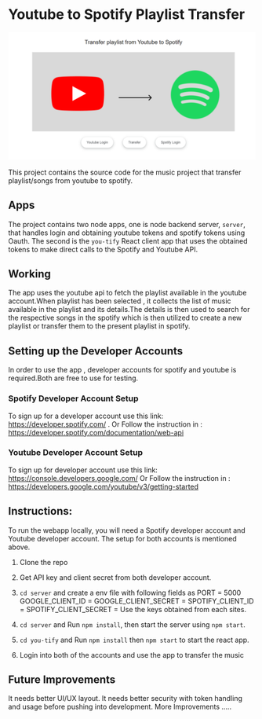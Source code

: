 
# Youtube to Spotify Playlist Transfer

<img width="941" alt="You-tify" src="You-tify.png">

This project contains the source code for the music project that transfer playlist/songs from youtube to spotify.

## Apps
The project contains two node apps, one is node backend server, `server`, that handles login and obtaining youtube tokens and spotify tokens using Oauth. The second is the `you-tify` React client app that uses the obtained tokens to make direct calls to the Spotify and Youtube API. 

## Working 
The app uses the youtube api to fetch the playlist available in the youtube account.When playlist has been selected , it collects the list of music available in the playlist and its details.The details is then used to search for the respective songs in the spotify which is then utilized to create a new playlist or transfer them to the present playlist in spotify.


## Setting up the Developer Accounts
In order to use the app , developer accounts for spotify and youtube is required.Both are free to use for testing.


### Spotify Developer Account Setup
To sign up for a developer account use this link: https://developer.spotify.com/ .
Or 
Follow the instruction in : https://developer.spotify.com/documentation/web-api


### Youtube Developer Account Setup
To sign up for developer account use this link: https://console.developers.google.com/
Or 
Follow the instruction in : https://developers.google.com/youtube/v3/getting-started


## Instructions:
To run the webapp locally, you will need a Spotify developer account and Youtube developer account. The
setup for both accounts is mentioned above.

1. Clone the repo

2. Get API key and client secret from both developer account.

3. `cd server` and create a env file with following fields as 
    PORT = 5000
    GOOGLE_CLIENT_ID = 
    GOOGLE_CLIENT_SECRET =
    SPOTIFY_CLIENT_ID = 
    SPOTIFY_CLIENT_SECRET = 
  Use the keys obtained from each sites.

4. `cd server` and Run `npm install`, then start the server using `npm start`. 

5. `cd you-tify` and  Run `npm install` then `npm start` to start the react app. 

6. Login into both of the accounts and use the app to transfer the music 


## Future Improvements 
It needs better UI/UX layout.
It needs better security with token handling and usage before pushing into development.
More Improvements .....




